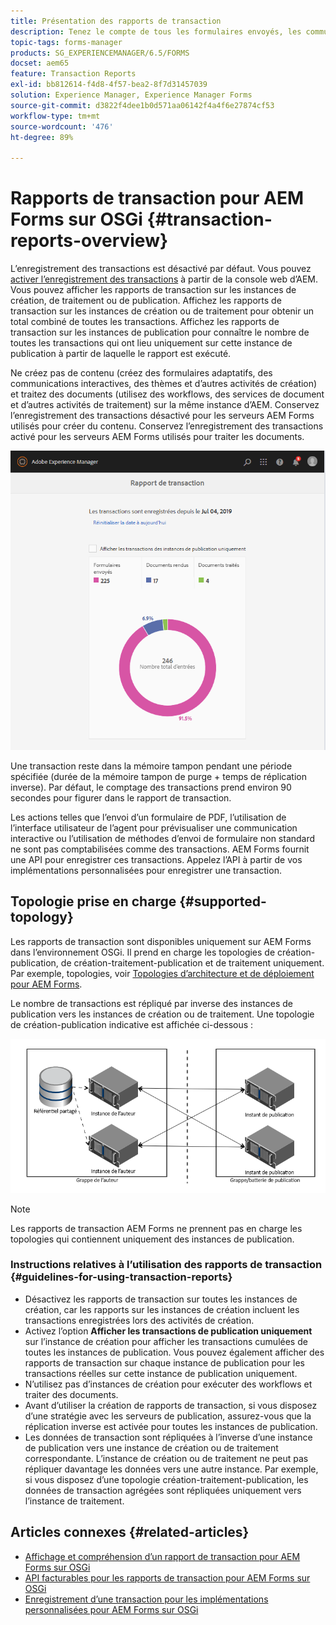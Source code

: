 ```yaml
---
title: Présentation des rapports de transaction
description: Tenez le compte de tous les formulaires envoyés, les communications interactives générées, les documents convertis dans un autre format, etc.
topic-tags: forms-manager
products: SG_EXPERIENCEMANAGER/6.5/FORMS
docset: aem65
feature: Transaction Reports
exl-id: bb812614-f4d8-4f57-bea2-8f7d31457039
solution: Experience Manager, Experience Manager Forms
source-git-commit: d3822f4dee1b0d571aa06142f4a4f6e27874cf53
workflow-type: tm+mt
source-wordcount: '476'
ht-degree: 89%

---
```


# Rapports de transaction pour AEM Forms sur OSGi {#transaction-reports-overview}

<!--## Introduction {#introduction}

Transaction reports in AEM Forms let you keep a count of all transactions taken place since a specified date on your AEM Forms deployment. The objective is to provide information about product usage and help business stakeholders understand their digital processing volumes. Examples of a transaction include:

* Submission of an adaptive form, an HTML5 Form, or a form set
* Rendition of a print or a web version of an interactive communication
* Conversion of a document from one file format to another

For more information on what is considered a transaction, see [Billable APIs](../../forms/using/transaction-reports-billable-apis.md).-->

L’enregistrement des transactions est désactivé par défaut. Vous pouvez [activer l’enregistrement des transactions](../../forms/using/viewing-and-understanding-transaction-reports.md#setting-up-transaction-reports) à partir de la console web d’AEM. Vous pouvez afficher les rapports de transaction sur les instances de création, de traitement ou de publication. Affichez les rapports de transaction sur les instances de création ou de traitement pour obtenir un total combiné de toutes les transactions. Affichez les rapports de transaction sur les instances de publication pour connaître le nombre de toutes les transactions qui ont lieu uniquement sur cette instance de publication à partir de laquelle le rapport est exécuté.

Ne créez pas de contenu (créez des formulaires adaptatifs, des communications interactives, des thèmes et d’autres activités de création) et traitez des documents (utilisez des workflows, des services de document et d’autres activités de traitement) sur la même instance d’AEM. Conservez l’enregistrement des transactions désactivé pour les serveurs AEM Forms utilisés pour créer du contenu. Conservez l’enregistrement des transactions activé pour les serveurs AEM Forms utilisés pour traiter les documents.

![sample-transaction-report-author-1](assets/sample-transaction-report-author-1.png)

Une transaction reste dans la mémoire tampon pendant une période spécifiée (durée de la mémoire tampon de purge + temps de réplication inverse). Par défaut, le comptage des transactions prend environ 90 secondes pour figurer dans le rapport de transaction.

Les actions telles que l’envoi d’un formulaire de PDF, l’utilisation de l’interface utilisateur de l’agent pour prévisualiser une communication interactive ou l’utilisation de méthodes d’envoi de formulaire non standard ne sont pas comptabilisées comme des transactions. AEM Forms fournit une API pour enregistrer ces transactions. Appelez l’API à partir de vos implémentations personnalisées pour enregistrer une transaction.

## Topologie prise en charge {#supported-topology}

Les rapports de transaction sont disponibles uniquement sur AEM Forms dans l’environnement OSGi. Il prend en charge les topologies de création-publication, de création-traitement-publication et de traitement uniquement. Par exemple, topologies, voir [Topologies d’architecture et de déploiement pour AEM Forms](../../forms/using/transaction-reports-overview.md).

Le nombre de transactions est répliqué par inverse des instances de publication vers les instances de création ou de traitement. Une topologie de création-publication indicative est affichée ci-dessous :

![simple-author-publish-topology](assets/simple-author-publish-topology.png)

>[!NOTE]
>
>Les rapports de transaction AEM Forms ne prennent pas en charge les topologies qui contiennent uniquement des instances de publication.

### Instructions relatives à l’utilisation des rapports de transaction {#guidelines-for-using-transaction-reports}

* Désactivez les rapports de transaction sur toutes les instances de création, car les rapports sur les instances de création incluent les transactions enregistrées lors des activités de création.
* Activez l’option **Afficher les transactions de publication uniquement** sur l’instance de création pour afficher les transactions cumulées de toutes les instances de publication. Vous pouvez également afficher des rapports de transaction sur chaque instance de publication pour les transactions réelles sur cette instance de publication uniquement.
* N’utilisez pas d’instances de création pour exécuter des workflows et traiter des documents.
* Avant d’utiliser la création de rapports de transaction, si vous disposez d’une stratégie avec les serveurs de publication, assurez-vous que la réplication inverse est activée pour toutes les instances de publication.
* Les données de transaction sont répliquées à l’inverse d’une instance de publication vers une instance de création ou de traitement correspondante. L’instance de création ou de traitement ne peut pas répliquer davantage les données vers une autre instance. Par exemple, si vous disposez d’une topologie création-traitement-publication, les données de transaction agrégées sont répliquées uniquement vers l’instance de traitement.

## Articles connexes {#related-articles}

* [Affichage et compréhension d’un rapport de transaction pour AEM Forms sur OSGi](../../forms/using/viewing-and-understanding-transaction-reports.md)
* [API facturables pour les rapports de transaction pour AEM Forms sur OSGi](../../forms/using/transaction-reports-billable-apis.md)
* [Enregistrement d’une transaction pour les implémentations personnalisées pour AEM Forms sur OSGi](/help/forms/using/record-transaction-custom-implementation.md)
